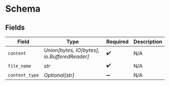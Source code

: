 # Schema


## Fields

| Field                                        | Type                                         | Required                                     | Description                                  |
| -------------------------------------------- | -------------------------------------------- | -------------------------------------------- | -------------------------------------------- |
| `content`                                    | *Union[bytes, IO[bytes], io.BufferedReader]* | :heavy_check_mark:                           | N/A                                          |
| `file_name`                                  | *str*                                        | :heavy_check_mark:                           | N/A                                          |
| `content_type`                               | *Optional[str]*                              | :heavy_minus_sign:                           | N/A                                          |